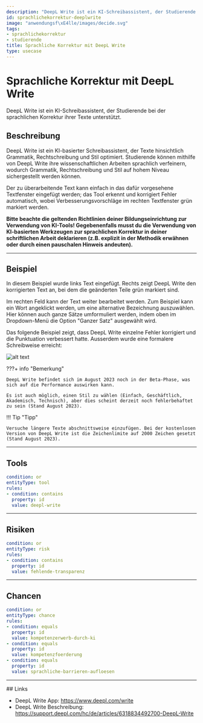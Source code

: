 ```yaml
---
description: "DeepL Write ist ein KI-Schreibassistent, der Studierende bei der sprachlichen Korrektur ihrer Texte unterst\xFCtzt."
id: sprachlichekorrektur-deeplwrite
image: "anwendungsf\xE4lle/images/decide.svg"
tags:
- sprachlichekorrektur
- studierende
title: Sprachliche Korrektur mit DeepL Write
type: usecase
---
```



# Sprachliche Korrektur mit DeepL Write
DeepL Write ist ein KI-Schreibassistent, der Studierende bei der sprachlichen Korrektur ihrer Texte unterstützt.

## Beschreibung

DeepL Write ist ein KI-basierter Schreibassistent, der Texte hinsichtlich Grammatik, Rechtschreibung und Stil optimiert. Studierende können mithilfe von DeepL Write ihre wissenschaftlichen Arbeiten sprachlich verfeinern, wodurch Grammatik, Rechtschreibung und Stil auf hohem Niveau sichergestellt werden können. 

Der zu überarbeitende Text kann einfach in das dafür vorgesehene Textfenster eingefügt werden; das Tool erkennt und korrigiert Fehler automatisch, wobei Verbesserungsvorschläge im rechten Textfenster grün markiert werden.

**Bitte beachte die geltenden Richtlinien deiner Bildungseinrichtung zur Verwendung von KI-Tools! Gegebenenfalls musst du die Verwendung von KI-basierten Werkzeugen zur sprachlichen Korrektur in deiner schriftlichen Arbeit deklarieren (z.B. explizit in der Methodik erwähnen oder durch einen pauschalen Hinweis andeuten).**


---


## Beispiel

In diesem Beispiel wurde links Text eingefügt. Rechts zeigt DeepL Write den korrigierten Text an, bei dem die geänderten Teile grün markiert sind.

Im rechten Feld kann der Text weiter bearbeitet werden. Zum Beispiel kann ein Wort angeklickt werden, um eine alternative Bezeichnung auszuwählen. Hier können auch ganze Sätze umformuliert werden, indem oben im Dropdown-Menü die Option "Ganzer Satz" ausgewählt wird.

Das folgende Beispiel zeigt, dass DeepL Write einzelne Fehler korrigiert und die Punktuation verbessert hatte. Ausserdem wurde eine formalere Schreibweise erreicht:

![alt text](../anwendungsfälle/images/deeplwrite-sprachlichekorrektur/deeplwrite-1.png)


???+ info "Bemerkung"

    DeepL Write befindet sich im August 2023 noch in der Beta-Phase, was sich auf die Performance auswirken kann.

    Es ist auch möglich, einen Stil zu wählen (Einfach, Geschäftlich, Akademisch, Technisch), aber dies scheint derzeit noch fehlerbehaftet zu sein (Stand August 2023).


!!! Tip  "Tipp"

    Versuche längere Texte abschnittsweise einzufügen. Bei der kostenlosen Version von DeepL Write ist die Zeichenlimite auf 2000 Zeichen gesetzt (Stand August 2023).  
      
    

---


## Tools 

```yaml
condition: or
entityType: tool
rules:
- condition: contains
  property: id
  value: deepl-write
```


---


## Risiken


```yaml
condition: or
entityType: risk
rules:
- condition: contains
  property: id
  value: fehlende-transparenz
```

---


## Chancen

```yaml
condition: or
entityType: chance
rules:
- condition: equals
  property: id
  value: kompetenzerwerb-durch-ki
- condition: equals
  property: id
  value: kompetenzfoerderung
- condition: equals
  property: id
  value: sprachliche-barrieren-aufloesen
```


---


## Links

- DeepL Write App: https://www.deepl.com/write
- DeepL Write Beschreibung: https://support.deepl.com/hc/de/articles/6318834492700-DeepL-Write 

